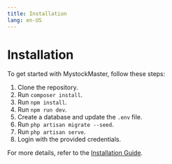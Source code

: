 ```yaml
---
title: Installation
lang: en-US
---
```


# Installation

To get started with MystockMaster, follow these steps:

1. Clone the repository.
2. Run `composer install`.
3. Run `npm install`.
4. Run `npm run dev`.
5. Create a database and update the `.env` file.
6. Run `php artisan migrate --seed`.
7. Run `php artisan serve`.
8. Login with the provided credentials.

For more details, refer to the [Installation Guide](/guide/installation.html).
